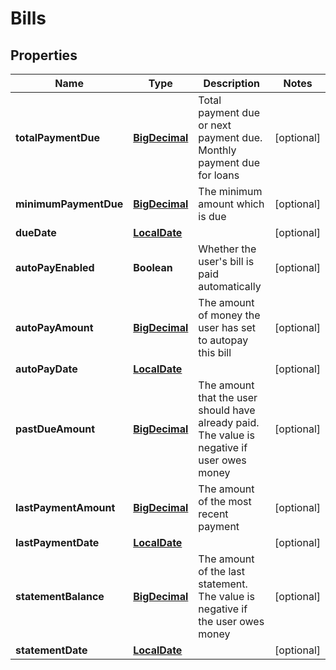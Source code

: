 # Bills

## Properties
Name | Type | Description | Notes
------------ | ------------- | ------------- | -------------
**totalPaymentDue** | [**BigDecimal**](BigDecimal.md) | Total payment due or next payment due.  Monthly payment due for loans |  [optional]
**minimumPaymentDue** | [**BigDecimal**](BigDecimal.md) | The minimum amount which is due |  [optional]
**dueDate** | [**LocalDate**](LocalDate.md) |  |  [optional]
**autoPayEnabled** | **Boolean** | Whether the user&#x27;s bill is paid automatically |  [optional]
**autoPayAmount** | [**BigDecimal**](BigDecimal.md) | The amount of money the user has set to autopay this bill |  [optional]
**autoPayDate** | [**LocalDate**](LocalDate.md) |  |  [optional]
**pastDueAmount** | [**BigDecimal**](BigDecimal.md) | The amount that the user should have already paid. The value is negative if user owes money |  [optional]
**lastPaymentAmount** | [**BigDecimal**](BigDecimal.md) | The amount of the most recent payment |  [optional]
**lastPaymentDate** | [**LocalDate**](LocalDate.md) |  |  [optional]
**statementBalance** | [**BigDecimal**](BigDecimal.md) | The amount of the last statement.  The value is negative if the user owes money |  [optional]
**statementDate** | [**LocalDate**](LocalDate.md) |  |  [optional]
